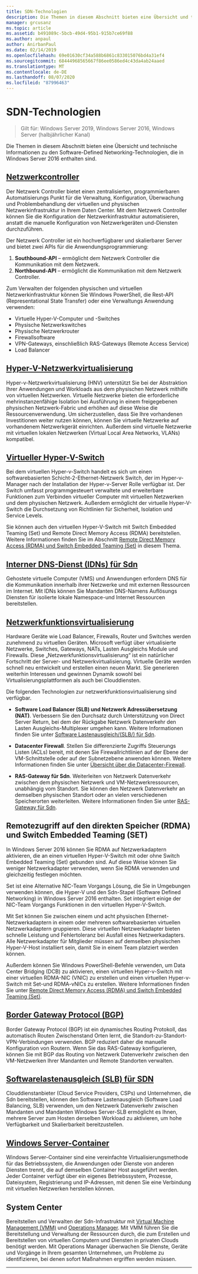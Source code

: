 ```yaml
---
title: SDN-Technologien
description: Die Themen in diesem Abschnitt bieten eine Übersicht und technische Informationen zu den Software-Defined Networking-Technologien, die in Windows Server 2016 enthalten sind.
manager: grcusanz
ms.topic: article
ms.assetid: b491089c-5bcb-49d4-95b1-915b7ce69f88
ms.author: anpaul
author: AnirbanPaul
ms.date: 02/14/2019
ms.openlocfilehash: 69e01630cf34a588b6861c833015076bd4a31ef4
ms.sourcegitcommit: 68444968565667f86ee0586ed4c43da4ab24aaed
ms.translationtype: MT
ms.contentlocale: de-DE
ms.lasthandoff: 08/07/2020
ms.locfileid: "87996463"
---
```

# <a name="sdn-technologies"></a>SDN-Technologien

>Gilt für: Windows Server 2019, Windows Server 2016, Windows Server (halbjährlicher Kanal)

Die Themen in diesem Abschnitt bieten eine Übersicht und technische Informationen zu den Software-Defined Networking-Technologien, die in Windows Server 2016 enthalten sind.

## <a name="network-controller"></a>[Netzwerkcontroller](network-controller/Network-Controller.md)

Der Netzwerk Controller bietet einen zentralisierten, programmierbaren Automatisierungs Punkt für die Verwaltung, Konfiguration, Überwachung und Problembehandlung der virtuellen und physischen Netzwerkinfrastruktur in Ihrem Daten Center. Mit dem Netzwerk Controller können Sie die Konfiguration der Netzwerkinfrastruktur automatisieren, anstatt die manuelle Konfiguration von Netzwerkgeräten und-Diensten durchzuführen.

Der Netzwerk Controller ist ein hochverfügbarer und skalierbarer Server und bietet zwei APIs für die Anwendungsprogrammierung:

1. **Southbound-API** – ermöglicht dem Netzwerk Controller die Kommunikation mit dem Netzwerk.
2. **Northbound-API** – ermöglicht die Kommunikation mit dem Netzwerk Controller.

Zum Verwalten der folgenden physischen und virtuellen Netzwerkinfrastruktur können Sie Windows PowerShell, die Rest-API (Representational State Transfer) oder eine Verwaltungs Anwendung verwenden:

- Virtuelle Hyper-V-Computer und -Switches
- Physische Netzwerkswitches
- Physische Netzwerkrouter
- Firewallsoftware
- VPN-Gateways, einschließlich RAS-Gateways (Remote Access Service)
- Load Balancer

## <a name="hyper-v-network-virtualization"></a>[Hyper-V-Netzwerkvirtualisierung](hyper-v-network-virtualization/Hyper-V-Network-Virtualization.md)

Hyper-v-Netzwerkvirtualisierung (HNV) unterstützt Sie bei der Abstraktion Ihrer Anwendungen und Workloads aus dem physischen Netzwerk mithilfe von virtuellen Netzwerken. Virtuelle Netzwerke bieten die erforderliche mehrinstanzenfähige Isolation bei Ausführung in einem freigegebenen physischen Netzwerk-Fabric und erhöhen auf diese Weise die Ressourcenverwendung. Um sicherzustellen, dass Sie Ihre vorhandenen Investitionen weiter nutzen können, können Sie virtuelle Netzwerke auf vorhandenem Netzwerkgerät einrichten. Außerdem sind virtuelle Netzwerke mit virtuellen lokalen Netzwerken (Virtual Local Area Networks, VLANs) kompatibel.

## <a name="hyper-v-virtual-switch"></a>[Virtueller Hyper-V-Switch](../../../virtualization/hyper-v-virtual-switch/Hyper-V-Virtual-Switch.md)

Bei dem virtuellen Hyper-v-Switch handelt es sich um einen softwarebasierten Schicht-2-Ethernet-Netzwerk Switch, der im Hyper-v-Manager nach der Installation der Hyper-v-Server Rolle verfügbar ist. Der Switch umfasst programmgesteuert verwaltete und erweiterbare Funktionen zum Verbinden virtueller Computer mit virtuellen Netzwerken und dem physischen Netzwerk. Außerdem ermöglicht der virtuelle Hyper-V-Switch die Durchsetzung von Richtlinien für Sicherheit, Isolation und Service Levels.

Sie können auch den virtuellen Hyper-V-Switch mit Switch Embedded Teaming (Set) und Remote Direct Memory Access (RDMA) bereitstellen. Weitere Informationen finden Sie im Abschnitt [Remote Direct Memory Access (RDMA) und Switch Embedded Teaming (Set)](#remote-direct-memory-access-rdma-and-switch-embedded-teaming-set) in diesem Thema.

## <a name="internal-dns-service-idns-for-sdn"></a>[Interner DNS-Dienst (IDNs) für Sdn](Idns-for-Sdn.md)

Gehostete virtuelle Computer (VMS) und Anwendungen erfordern DNS für die Kommunikation innerhalb ihrer Netzwerke und mit externen Ressourcen im Internet. Mit IDNs können Sie Mandanten DNS-Namens Auflösungs Diensten für isolierte lokale Namespace-und Internet Ressourcen bereitstellen.

## <a name="network-function-virtualization"></a>[Netzwerkfunktionsvirtualisierung](network-function-virtualization/Network-Function-Virtualization.md)

Hardware Geräte wie Load Balancer, Firewalls, Router und Switches werden zunehmend zu virtuellen Geräten. Microsoft verfügt über virtualisierte Netzwerke, Switches, Gateways, NATs, Lasten Ausgleichs Module und Firewalls. Diese „Netzwerkfunktionsvirtualisierung“ ist ein natürlicher Fortschritt der Server- und Netzwerkvirtualisierung. Virtuelle Geräte werden schnell neu entwickelt und erstellen einen neuen Markt. Sie generieren weiterhin Interessen und gewinnen Dynamik sowohl bei Virtualisierungsplattformen als auch bei Clouddiensten.

Die folgenden Technologien zur netzwerkfunktionsvirtualisierung sind verfügbar.

-   **Software Load Balancer (SLB) und Netzwerk Adressübersetzung (NAT)**. Verbessern Sie den Durchsatz durch Unterstützung von Direct Server Return, bei dem der Rückgabe Netzwerk Datenverkehr den Lasten Ausgleichs-Multiplexer umgehen kann. Weitere Informationen finden Sie unter [Software Lastenausgleich/(SLB/) für Sdn](network-function-virtualization/software-load-balancing-for-sdn.md).

-   **Datacenter Firewall**. Stellen Sie differenzierte Zugriffs Steuerungs Listen (ACLs) bereit, mit denen Sie Firewallrichtlinien auf der Ebene der VM-Schnittstelle oder auf der Subnetzebene anwenden können. Weitere Informationen finden Sie unter [Übersicht über die Datacenter-Firewall](network-function-virtualization/Datacenter-Firewall-Overview.md).

-   **RAS-Gateway für Sdn**. Weiterleiten von Netzwerk Datenverkehr zwischen dem physischen Netzwerk und VM-Netzwerkressourcen, unabhängig vom Standort. Sie können den Netzwerk Datenverkehr an demselben physischen Standort oder an vielen verschiedenen Speicherorten weiterleiten. Weitere Informationen finden Sie unter [RAS-Gateway für Sdn](network-function-virtualization/RAS-Gateway-for-SDN.md).

## <a name="remote-direct-memory-access-rdma-and-switch-embedded-teaming-set"></a>Remotezugriff auf den direkten Speicher (RDMA) und Switch Embedded Teaming (SET)
In Windows Server 2016 können Sie RDMA auf Netzwerkadaptern aktivieren, die an einen virtuellen Hyper-V-Switch mit oder ohne Switch Embedded Teaming (Set) gebunden sind. Auf diese Weise können Sie weniger Netzwerkadapter verwenden, wenn Sie RDMA verwenden und gleichzeitig festlegen möchten.

Set ist eine Alternative NIC-Team Vorgangs Lösung, die Sie in Umgebungen verwenden können, die Hyper-V und den Sdn-Stapel (Software Defined Networking) in Windows Server 2016 enthalten. Set integriert einige der NIC-Team Vorgangs Funktionen in den virtuellen Hyper-V-Switch.

Mit Set können Sie zwischen einem und acht physischen Ethernet-Netzwerkadaptern in einem oder mehreren softwarebasierten virtuellen Netzwerkadaptern gruppieren. Diese virtuellen Netzwerkadapter bieten schnelle Leistung und Fehlertoleranz bei Ausfall eines Netzwerkadapters.
Alle Netzwerkadapter für Mitglieder müssen auf demselben physischen Hyper-V-Host installiert sein, damit Sie in einem Team platziert werden können.

Außerdem können Sie Windows PowerShell-Befehle verwenden, um Data Center Bridging (DCB) zu aktivieren, einen virtuellen Hyper-v-Switch mit einer virtuellen RDMA-NIC (VNIC) zu erstellen und einen virtuellen Hyper-v-Switch mit Set-und RDMA-vNICs zu erstellen. Weitere Informationen finden Sie unter [Remote Direct Memory Access (RDMA) und Switch Embedded Teaming (Set)](../../../virtualization/hyper-v-virtual-switch/rdma-and-switch-embedded-teaming.md).

## <a name="border-gateway-protocol-bgp"></a>[Border Gateway Protocol (BGP)](../../../remote/remote-access/bgp/Border-Gateway-Protocol-BGP.md)

Border Gateway Protocol (BGP) ist ein dynamisches Routing Protokoll, das automatisch Routen Zwischenstand Orten lernt, die Standort-zu-Standort-VPN-Verbindungen verwenden. BGP reduziert daher die manuelle Konfiguration von Routern.   Wenn Sie das RAS-Gateway konfigurieren, können Sie mit BGP das Routing von Netzwerk Datenverkehr zwischen den VM-Netzwerken Ihrer Mandanten und Remote Standorten verwalten.

## <a name="software-load-balancing-slb-for-sdn"></a>[Softwarelastenausgleich (SLB) für SDN](network-function-virtualization/software-load-balancing-for-sdn.md)
Clouddienstanbieter (Cloud Service Providers, CSPs) und Unternehmen, die Sdn bereitstellen, können den Software Lastenausgleich (Software Load Balancing, SLB) verwenden, um den Netzwerk Datenverkehr zwischen Mandanten und Mandanten Windows Server-SLB ermöglicht es Ihnen, mehrere Server zum Hosten derselben Workload zu aktivieren, um hohe Verfügbarkeit und Skalierbarkeit bereitzustellen.

## <a name="windows-server-containers"></a>[Windows Server-Container](Containers/Container-networking-overview.md)

Windows Server-Container sind eine vereinfachte Virtualisierungsmethode für das Betriebssystem, die Anwendungen oder Dienste von anderen Diensten trennt, die auf demselben Container Host ausgeführt werden. Jeder Container verfügt über ein eigenes Betriebssystem, Prozesse, Dateisystem, Registrierung und IP-Adressen, mit denen Sie eine Verbindung mit virtuellen Netzwerken herstellen können.

## <a name="system-center"></a>System Center

Bereitstellen und Verwalten der Sdn-Infrastruktur mit [Virtual Machine Management (VMM)](/system-center/vmm/) und [Operations Manager](/system-center/scom/). Mit VMM führen Sie die Bereitstellung und Verwaltung der Ressourcen durch, die zum Erstellen und Bereitstellen von virtuellen Computern und Diensten in privaten Clouds benötigt werden.  Mit Operations Manager überwachen Sie Dienste, Geräte und Vorgänge in Ihrem gesamten Unternehmen, um Probleme zu identifizieren, bei denen sofort Maßnahmen ergriffen werden müssen.


---